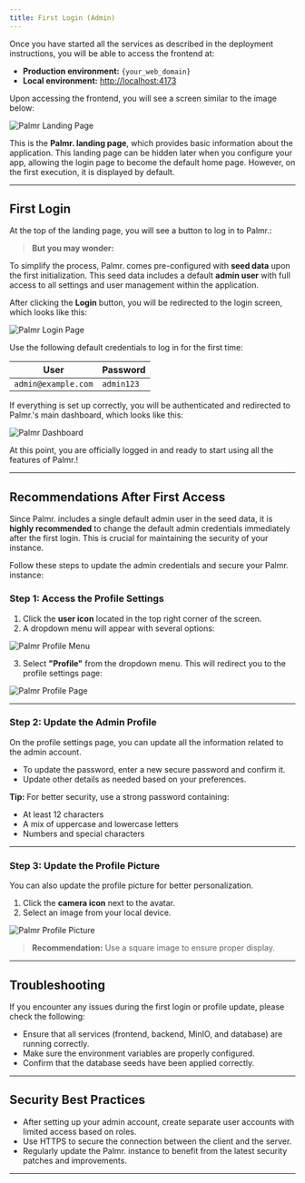 ```yaml
---
title: First Login (Admin)
---
```


Once you have started all the services as described in the deployment instructions, you will be able to access the frontend at:  

- **Production environment:** `{your_web_domain}`  
- **Local environment:** [http://localhost:4173](http://localhost:4173)  

Upon accessing the frontend, you will see a screen similar to the image below:  

![Palmr Landing Page](/src/assets/general/lp.png)  

This is the **Palmr. landing page**, which provides basic information about the application. This landing page can be hidden later when you configure your app, allowing the login page to become the default home page. However, on the first execution, it is displayed by default.  

---

## First Login  

At the top of the landing page, you will see a button to log in to Palmr.:  

> **But you may wonder:** 

To simplify the process, Palmr. comes pre-configured with **seed data** upon the first initialization. This seed data includes a default **admin user** with full access to all settings and user management within the application.  

After clicking the **Login** button, you will be redirected to the login screen, which looks like this:  

![Palmr Login Page](/src/assets/ui/login.png)  

Use the following default credentials to log in for the first time:  

| User       | Password   |
|------------|------------|
| `admin@example.com` | `admin123` |  

If everything is set up correctly, you will be authenticated and redirected to Palmr.'s main dashboard, which looks like this:  

![Palmr Dashboard](/src/assets/ui/dashboard.png)  

At this point, you are officially logged in and ready to start using all the features of Palmr.!  

---

## Recommendations After First Access  

Since Palmr. includes a single default admin user in the seed data, it is **highly recommended** to change the default admin credentials immediately after the first login. This is crucial for maintaining the security of your instance.  

Follow these steps to update the admin credentials and secure your Palmr. instance:  

### Step 1: Access the Profile Settings  
1. Click the **user icon** located in the top right corner of the screen.  
2. A dropdown menu will appear with several options:  

![Palmr Profile Menu](/src/assets/ui/menu.png)  

3. Select **"Profile"** from the dropdown menu. This will redirect you to the profile settings page:  

![Palmr Profile Page](/src/assets/ui/profile.png)  

---

### Step 2: Update the Admin Profile  
On the profile settings page, you can update all the information related to the admin account.  

- To update the password, enter a new secure password and confirm it.  
- Update other details as needed based on your preferences.  

**Tip:** For better security, use a strong password containing:  
- At least 12 characters  
- A mix of uppercase and lowercase letters  
- Numbers and special characters  

---

### Step 3: Update the Profile Picture  
You can also update the profile picture for better personalization.  

1. Click the **camera icon** next to the avatar.  
2. Select an image from your local device.  

![Palmr Profile Picture](/src/assets/ui/profile_picture.png)  

> **Recommendation:** Use a square image to ensure proper display.  

---

## Troubleshooting  

If you encounter any issues during the first login or profile update, please check the following:  
- Ensure that all services (frontend, backend, MinIO, and database) are running correctly.  
- Make sure the environment variables are properly configured.  
- Confirm that the database seeds have been applied correctly.  

---

## Security Best Practices  

- After setting up your admin account, create separate user accounts with limited access based on roles.  
- Use HTTPS to secure the connection between the client and the server.  
- Regularly update the Palmr. instance to benefit from the latest security patches and improvements.  

---


